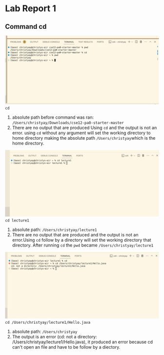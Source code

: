 # Lab Report 1
## Command cd
![Image](cd1.jpg)
`cd`
1. absolute path before command was ran: `/Users/christyay/Downloads/cse12-pa0-starter-master`
2. There are no output that are produced Using `cd` and the output is not an error. using `cd` without any argument will set the working directory to home directory making the absolute path `/Users/christyay`which is the home directory.
  

![Image](cd2.jpg)
`cd lecture1`
1. absolute path: `/Users/christyay/lecture1`
2. There are no output that are produced and the output is not an error.Using `cd` follow by a directory will set the working directory that directory. After running `cd` the `pwd` became `/Users/christyay/lecture1`
   

![Image](cd3.jpg) 
`cd /Users/christyay/lecture1/Hello.java`
1. absolute path: `/Users/christyay`
2. The output is an error (cd: not a directory: /Users/christyay/lecture1/Hello.java), it produced an error because cd can't open an file and have to be follow by a diectory.
   

